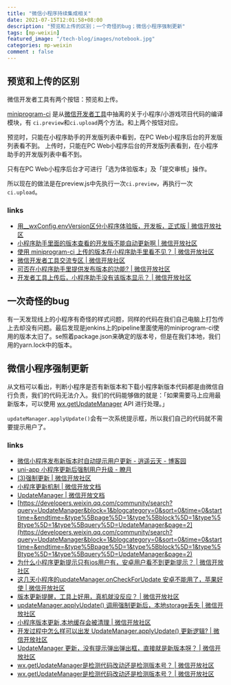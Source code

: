 ```yaml
---
title: "微信小程序持续集成相关"
date: 2021-07-15T12:01:58+08:00
description: "预览和上传的区别；一个奇怪的bug；微信小程序强制更新"
tags: [mp-weixin]
featured_image: "/tech-blog/images/notebook.jpg"
categories: mp-weixin
comment : false
---
```


## 预览和上传的区别

微信开发者工具有两个按钮：预览和上传。

[miniprogram-ci](https://www.npmjs.com/package/miniprogram-ci) 是从[微信开发者工具](https://developers.weixin.qq.com/miniprogram/dev/devtools/devtools.html)中抽离的关于小程序/小游戏项目代码的编译模块，有 `ci.preview`和`ci.upload`两个方法。和上两个按钮对应。

预览时，只能在小程序助手的开发版列表中看到，在PC Web小程序后台的开发版列表看不到。
上传时，只能在PC Web小程序后台的开发版列表看到，在小程序助手的开发版列表中看不到。

只有在PC Web小程序后台才可进行「选为体验版本」及「提交审核」操作。

所以现在的做法是在preview.js中先执行一次`ci.preview`，再执行一次`ci.upload`。

### links

- [用__wxConfig.envVersion区分小程序体验版，开发板，正式版 | 微信开放社区](https://developers.weixin.qq.com/community/develop/article/doc/000e6606ab4ac0edb4791eb4951013)
- [小程序助手里面的版本查看的开发版不能自动更新啊 | 微信开放社区](https://developers.weixin.qq.com/community/develop/doc/00062c56858b5886efd76ffc55ac00)
- [使用 miniprogram-ci 上传的版本在小程序助手里看不见？ | 微信开放社区](https://developers.weixin.qq.com/community/develop/doc/00040864e180707313ba0503951400)
- [微信开发者工具交流专区 | 微信开放社区](https://developers.weixin.qq.com/community/minihome/mixflow/1213999125012856832)
- [可否在小程序助手里提供发布版本的功能? | 微信开放社区](https://developers.weixin.qq.com/community/develop/doc/0002ae57f98a00288cc9303355b400?_at=1626747445453)
- [开发者工具上传后，小程序助手没有该版本显示？ | 微信开放社区](https://developers.weixin.qq.com/community/develop/doc/0000662ff9ca982a1f9a166885c000?_at=1626747511355)


## 一次奇怪的bug

有一天发现线上的小程序有奇怪的样式问题，同样的代码在我们自己电脑上打包传上去却没有问题。最后发现是jenkins上的pipeline里面使用的miniprogram-ci使用的版本太旧了。se照着package.json来确定的版本号，但是在我们本地，我们用的yarn.lock中的版本。


## 微信小程序强制更新

从文档可以看出，判断小程序是否有新版本和下载小程序新版本代码都是由微信自行负责，我们的代码无法介入。我们的代码能够做的就是：「如果需要马上应用最新版本，可以使用 [wx.getUpdateManager](https://developers.weixin.qq.com/miniprogram/dev/api/base/update/wx.getUpdateManager.html) API 进行处理。」

`updateManager.applyUpdate()`会有一次系统提示框，所以我们自己的代码就不需要提示用户了。

### links

- [微信小程序发布新版本时自动提示用户更新 - 逍遥云天 - 博客园](https://www.cnblogs.com/xyyt/p/10616730.html)
- [uni-app 小程序更新后强制用户升级 - 瞭月](https://www.lervor.com/archives/159/)
- [(3)强制更新 | 微信开放社区](https://developers.weixin.qq.com/community/develop/doc/000c2430d30b70251e86f0a0256c09)
- [小程序更新机制 | 微信开放文档](https://developers.weixin.qq.com/miniprogram/dev/framework/runtime/update-mechanism.html)
- [UpdateManager | 微信开放文档](https://developers.weixin.qq.com/minigame/dev/api/base/update/UpdateManager.html)
- [https://developers.weixin.qq.com/community/search?query=UpdateManager&block=1&blogcategory=0&sort=0&time=0&starttime=&endtime=&type%5Bpage%5D=1&type%5Bblock%5D=1&type%5Btype%5D=1&type%5Bquery%5D=UpdateManager&page=2](https://developers.weixin.qq.com/community/search?query=UpdateManager&block=1&blogcategory=0&sort=0&time=0&starttime=&endtime=&type%5Bpage%5D=1&type%5Bblock%5D=1&type%5Btype%5D=1&type%5Bquery%5D=UpdateManager&page=2)
- [为什么小程序更新提示只有ios用户有，安卓用户看不到更新提示？ | 微信开放社区](https://developers.weixin.qq.com/community/develop/doc/00040e393585701cd9ccc390b56c00?highLine=UpdateManager)
- [这几天小程序的updateManager.onCheckForUpdate 安卓不能用了，苹果好使 | 微信开放社区](https://developers.weixin.qq.com/community/develop/doc/000ce49fbfcba890f4bc98baa5a400?highLine=UpdateManager)
- [版本更新提醒，工具上好用，真机就没反应？ | 微信开放社区](https://developers.weixin.qq.com/community/develop/doc/0004044445c7d09054bcd55ee5b800?highLine=UpdateManager)
- [updateManager.applyUpdate() 调用强制更新后，本地storage丢失 | 微信开放社区](https://developers.weixin.qq.com/community/develop/doc/0004a03ae2ca80a66bfcd16e156800?highLine=UpdateManager)
- [小程序版本更新,本地缓存会被清理 | 微信开放社区](https://developers.weixin.qq.com/community/develop/doc/0002eaddc8caf0e5a21ce74bd51800)
- [开发过程中怎么样可以出发 UpdateManager.applyUpdate() 更新逻辑? | 微信开放社区](https://developers.weixin.qq.com/community/develop/doc/000e86ed5f8318d7ce0c1b5f75bc00)
- [UpdateManager 更新，没有提示弹出弹出框，直接就是新版本呀？ | 微信开放社区](https://developers.weixin.qq.com/community/develop/doc/000ec2bbe20430ca076c55d5f5b000)
- [wx.getUpdateManager是检测代码改动还是检测版本号？ | 微信开放社区](https://developers.weixin.qq.com/community/develop/doc/000020a4584b3831588a08fb95b800?_at=1637469181959)
- [wx.getUpdateManager是检测代码改动还是检测版本号？ | 微信开放社区](https://developers.weixin.qq.com/community/develop/doc/000684d73407b0e994a96050856400)

